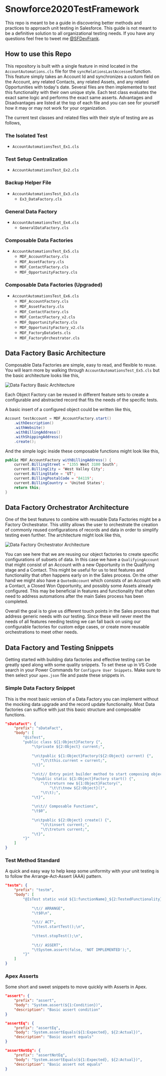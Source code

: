 # Snowforce2020TestFramework

This repo is meant to be a guide in discovering better methods and practices to approach unit testing in Salesforce. This guide is not meant to be a definitive solution to all organizational testing needs. If you have any questions feel free to tweet me [@SFDevFrank](https://twitter.com/SFDevFrank).

## How to use this Repo

This repository is built with a single feature in mind located in the `AccountAutomations.cls` file for the `syncRelationsLastAccessed` function. This feature simply takes an Account Id and synchronizes a custom field on the Account, any related Contacts, any related Assets, and any related Opportunities with today's date. Several files are then implemented to test this functionality with their own unique style. Each test class evaluates the exact same logic and performs the exact same asserts. Advantages and Disadvantages are listed at the top of each file and you can see for yourself how it may or may not work for your organization.

The current test classes and related files with their style of testing are as follows,

### The Isolated Test
- `AccountAutomationsTest_Ex1.cls`
### Test Setup Centralization
- `AccountAutomationsTest_Ex2.cls`
### Backup Helper File
- `AccountAutomationsTest_Ex3.cls`
  - `Ex3_DataFactory.cls`
### General Data Factory
- `AccountAutomationsTest_Ex4.cls`
  - `GeneralDataFactory.cls`
### Composable Data Factories
- `AccountAutomationsTest_Ex5.cls`
  - `MDF_AccountFactory.cls`
  - `MDF_AssetFactory.cls`
  - `MDF_ContactFactory.cls`
  - `MDF_OpportunityFactory.cls`
### Composable Data Factories (Upgraded)
- `AccountAutomationsTest_Ex6.cls`
  - `MDF_AccountFactory.cls`
  - `MDF_AssetFactory.cls`
  - `MDF_ContactFactory.cls`
  - `MDF_ContactFactory_v2.cls`
  - `MDF_OpportunityFactory.cls`
  - `MDF_OpportunityFactory_v2.cls`
  - `MDF_FactoryDataSets.cls`
  - `MDF_FactoryOrchestrator.cls`

## Data Factory Basic Architecture

Composable Data Factories are simple, easy to read, and flexible to reuse. You will learn more by walking through `AccountAutomationsTest_Ex5.cls` but the basic architecture looks like this,

![Data Factory Basic Architecture](https://i.imgur.com/6aOpJLQ.png)

Each Object Factory can be reused in different feature sets to create a configurable and abstracted record that fits the needs of the specific tests.

A basic insert of a configured object could be written like this,

```java
Account testAccount = MDF_AccountFactory.start()
    .withDescription()
    .withWebsite()
    .withBillingAddress()
    .withShippingAddress()
    .create();
```

And the simple logic inside these composable functions might look like this,

```java
public MDF_AccountFactory withBillingAddress() {
    current.BillingStreet = '1355 West 3100 South';
    current.BillingCity = 'West Valley City';
    current.BillingState = 'UT';
    current.BillingPostalCode = '84119';
    current.BillingCountry = 'United States';
    return this;
}
```

## Data Factory Orchestrator Architecture

One of the best features to combine with reusable Data Factories might be a Factory Orchestrator. This utility allows the user to orchestrate the creation of commonly reused configurations of records and data in order to simplify testing even further. The architecture might look like this,

![Data Factory Orchestrator Architecture](https://i.imgur.com/Ad2GJPN.png)

You can see here that we are reusing our object factories to create specific configurations of subsets of data. In this case we have a `QualifyingAccount` that might consist of an Account  with a new Opportunity in the Qualifying stage and a Contact. This might be useful for us to test features and functionality that often happens early on in the Sales process. On the other hand we might also have a `QuotedAccount` which consists of an Account with a Contact, a Closed Won Opportunity, and possibly some Assets already configured. This may be beneficial in features and functionality that often need to address automations after the main Sales process has been completed.

Overall the goal is to give us different touch points in the Sales process that address generic needs with our testing. Since these will never meet the needs of all features needing testing we can fall back on using our configurable factories for custom edge cases, or create more reusable orchestrations to meet other needs.

## Data Factory and Testing Snippets

Getting started with building data factories and effective testing can be greatly sped along with some quality snippets. To set these up in VS Code search in your Power Commands for `Configure User Snippets`. Make sure to then select your `apex.json` file and paste these snippets in.

### Simple Data Factory Snippet

This is the most basic version of a Data Factory you can implement without the mocking data upgrade and the record update functionality. Most Data factories can suffice with just this basic structure and composable functions.

```json
"sDataFact": {
	"prefix": "sDataFact",
	"body": [ 
		"@isTest",
		"public class ${1:Object}Factory {",
			"\tprivate ${2:Object} current;",
			
			"\n\tpublic ${1:Object}Factory(${2:Object} current) {",
				"\t\tthis.current = current;",
			"\t}",
			
			"\n\t// Entry point builder method to start composing object attributes",
			"\tpublic static ${1:Object}Factory start() {",
				"\t\treturn new ${1:Object}Factory(",
					"\t\t\tnew ${2:Object}()",
				"\t\t);",
			"\t}",
			
			"\n\t// Composable Functions",
			"\t$0",
			
			"\n\tpublic ${2:Object} create() {",
				"\t\tinsert current;",
				"\t\treturn current;",
			"\t}",
		"}"
	]
}
```

### Test Method Standard

A quick and easy way to help keep some uniformity with your unit testing is to follow the Arrange-Act-Assert (AAA) pattern.

```json
"testm": {
	"prefix": "testm",
	"body": [
		"@IsTest static void ${1:functionName}_${2:TestedFunctionality}() {\n",
		
			"\t// ARRANGE",
			"\t$0\n",
			
			"\t// ACT",
			"\ttest.startTest();\n",
			
			"\ttest.stopTest();\n",
			
			"\t// ASSERT",
			"\tSystem.assert(false, 'NOT IMPLEMENTED');",
		"}"
	]
}
```

### Apex Asserts

Some short and sweet snippets to move quickly with Asserts in Apex.

```json
"assert": {
	"prefix": "assert",
	"body": "System.assert(${1:Condition})",
	"description": "Basic assert condition"
}
```

```json
"assertEq": {
	"prefix": "assertEq",
	"body": "System.assertEquals(${1:Expected}, ${2:Actual})",
	"description": "Basic assert equals"
}
```

```json
"assertNotEq": {
	"prefix": "assertNotEq",
	"body": "System.assertEquals(${1:Expected}, ${2:Actual})",
	"description": "Basic assert not equals"
}
```
